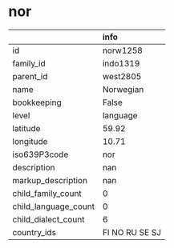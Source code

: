 # nor
|                      | info           |
|:---------------------|:---------------|
| id                   | norw1258       |
| family_id            | indo1319       |
| parent_id            | west2805       |
| name                 | Norwegian      |
| bookkeeping          | False          |
| level                | language       |
| latitude             | 59.92          |
| longitude            | 10.71          |
| iso639P3code         | nor            |
| description          | nan            |
| markup_description   | nan            |
| child_family_count   | 0              |
| child_language_count | 0              |
| child_dialect_count  | 6              |
| country_ids          | FI NO RU SE SJ |